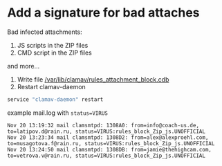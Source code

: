 # Add a signature for bad attaches
Bad infected attachments:
1. JS scripts in the ZIP files
2. CMD script in the ZIP files

and more...

1. Write file [/var/lib/clamav/rules_attachment_block.cdb](https://github.com/xv1t/notes/blob/master/linux/mail/clamav/rules_attachment_block.cdb)
2. Restart clamav-daemon
```bash
service "clamav-daemon" restart
```

example mail.log with `status=VIRUS`
```
Nov 20 13:19:32 mail clamsmtpd: 1308A0: from=info@coach-us.de, to=latipov.d@rain.ru, status=VIRUS:rules_block_Zip_js.UNOFFICIAL
Nov 20 13:23:34 mail clamsmtpd: 1308D2: from=alex@alexproehl.com, to=musagotova.f@rain.ru, status=VIRUS:rules_block_Zip_js.UNOFFICIAL
Nov 20 13:24:50 mail clamsmtpd: 1308DB: from=jamie@thehighcam.com, to=vetrova.v@rain.ru, status=VIRUS:rules_block_Zip_js.UNOFFICIAL
```
